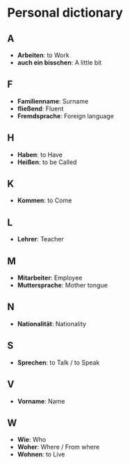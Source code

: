 # Personal dictionary

## A
* **Arbeiten**: to Work
* **auch ein bisschen**: <a name="aucheinbisschen"></a> A little bit

## F
* **Familienname**: <a name="familienname"></a> Surname
* **fließend**: Fluent
* **Fremdsprache**: Foreign language

## H
* **Haben**: to Have
* **Heißen**: to be Called

## K
* **Kommen**: to Come

## L
* **Lehrer**: Teacher

## M
* **Mitarbeiter**: Employee
* **Muttersprache**: <a name="muttersprache"></a> Mother tongue

## N
* **Nationalität**: Nationality

## S
* **Sprechen**: <a name="sprechen"></a>to Talk / to Speak

## V
* **Vorname**: Name

## W
* **Wie**: Who
* **Woher**: Where / From where
* **Wohnen**: to Live

